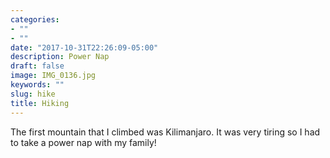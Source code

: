 ```yaml
---
categories:
- ""
- ""
date: "2017-10-31T22:26:09-05:00"
description: Power Nap 
draft: false
image: IMG_0136.jpg
keywords: ""
slug: hike
title: Hiking
---
```


The first mountain that I climbed was Kilimanjaro. It was very tiring so I had to take a power nap with my family!
